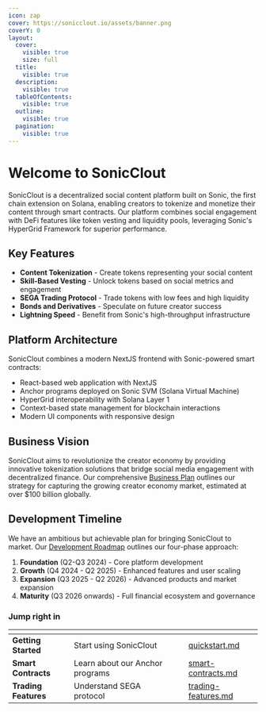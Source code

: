 ```yaml
---
icon: zap
cover: https://sonicclout.io/assets/banner.png
coverY: 0
layout:
  cover:
    visible: true
    size: full
  title:
    visible: true
  description:
    visible: true
  tableOfContents:
    visible: true
  outline:
    visible: true
  pagination:
    visible: true
---
```


# Welcome to SonicClout

SonicClout is a decentralized social content platform built on Sonic, the first chain extension on Solana, enabling creators to tokenize and monetize their content through smart contracts. Our platform combines social engagement with DeFi features like token vesting and liquidity pools, leveraging Sonic's HyperGrid Framework for superior performance.

## Key Features

* **Content Tokenization** - Create tokens representing your social content
* **Skill-Based Vesting** - Unlock tokens based on social metrics and engagement
* **SEGA Trading Protocol** - Trade tokens with low fees and high liquidity
* **Bonds and Derivatives** - Speculate on future creator success
* **Lightning Speed** - Benefit from Sonic's high-throughput infrastructure

## Platform Architecture

SonicClout combines a modern NextJS frontend with Sonic-powered smart contracts:

* React-based web application with NextJS
* Anchor programs deployed on Sonic SVM (Solana Virtual Machine)
* HyperGrid interoperability with Solana Layer 1
* Context-based state management for blockchain interactions
* Modern UI components with responsive design

## Business Vision

SonicClout aims to revolutionize the creator economy by providing innovative tokenization solutions that bridge social media engagement with decentralized finance. Our comprehensive [Business Plan](business-plan.md) outlines our strategy for capturing the growing creator economy market, estimated at over $100 billion globally.

## Development Timeline

We have an ambitious but achievable plan for bringing SonicClout to market. Our [Development Roadmap](roadmap.md) outlines our four-phase approach:

1. **Foundation** (Q2-Q3 2024) - Core platform development
2. **Growth** (Q4 2024 - Q2 2025) - Enhanced features and user scaling
3. **Expansion** (Q3 2025 - Q2 2026) - Advanced products and market expansion
4. **Maturity** (Q3 2026 onwards) - Full financial ecosystem and governance

### Jump right in

<table data-view="cards"><thead><tr><th></th><th></th><th data-hidden data-card-cover data-type="files"></th><th data-hidden></th><th data-hidden data-card-target data-type="content-ref"></th></tr></thead><tbody><tr><td><strong>Getting Started</strong></td><td>Start using SonicClout</td><td></td><td></td><td><a href="getting-started/quickstart.md">quickstart.md</a></td></tr><tr><td><strong>Smart Contracts</strong></td><td>Learn about our Anchor programs</td><td></td><td></td><td><a href="basics/smart-contracts.md">smart-contracts.md</a></td></tr><tr><td><strong>Trading Features</strong></td><td>Understand SEGA protocol</td><td></td><td></td><td><a href="basics/trading-features.md">trading-features.md</a></td></tr></tbody></table>
